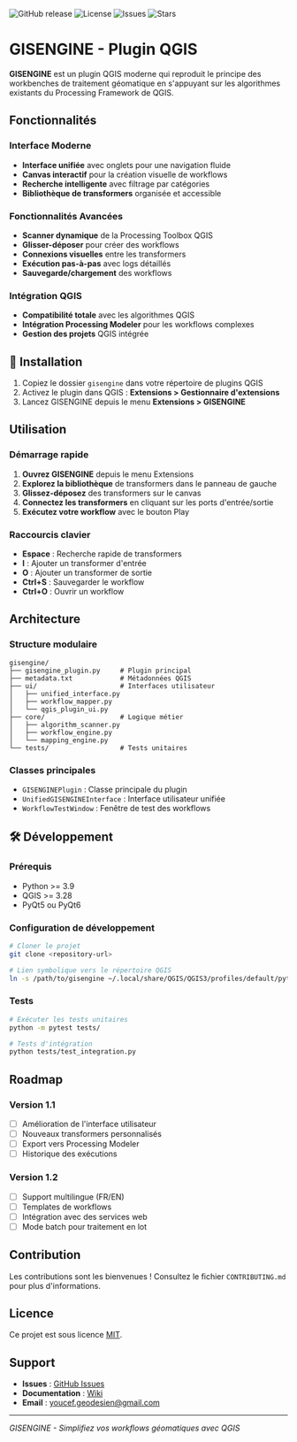 ![GitHub release](https://img.shields.io/github/v/release/yadda07/gisengine)
![License](https://img.shields.io/github/license/yadda07/gisengine)
![Issues](https://img.shields.io/github/issues/yadda07/gisengine)
![Stars](https://img.shields.io/github/stars/yadda07/gisengine?style=social)

# GISENGINE - Plugin QGIS

**GISENGINE** est un plugin QGIS moderne qui reproduit le principe des workbenches de traitement géomatique en s'appuyant sur les algorithmes existants du Processing Framework de QGIS.

## Fonctionnalités

### Interface Moderne

- **Interface unifiée** avec onglets pour une navigation fluide
- **Canvas interactif** pour la création visuelle de workflows
- **Recherche intelligente** avec filtrage par catégories
- **Bibliothèque de transformers** organisée et accessible

### Fonctionnalités Avancées

- **Scanner dynamique** de la Processing Toolbox QGIS
- **Glisser-déposer** pour créer des workflows
- **Connexions visuelles** entre les transformers
- **Exécution pas-à-pas** avec logs détaillés
- **Sauvegarde/chargement** des workflows

### Intégration QGIS

- **Compatibilité totale** avec les algorithmes QGIS
- **Intégration Processing Modeler** pour les workflows complexes
- **Gestion des projets** QGIS intégrée

## 🔧 Installation

1. Copiez le dossier `gisengine` dans votre répertoire de plugins QGIS
2. Activez le plugin dans QGIS : **Extensions > Gestionnaire d'extensions**
3. Lancez GISENGINE depuis le menu **Extensions > GISENGINE**

## Utilisation

### Démarrage rapide

1. **Ouvrez GISENGINE** depuis le menu Extensions
2. **Explorez la bibliothèque** de transformers dans le panneau de gauche
3. **Glissez-déposez** des transformers sur le canvas
4. **Connectez les transformers** en cliquant sur les ports d'entrée/sortie
5. **Exécutez votre workflow** avec le bouton Play

### Raccourcis clavier

- **Espace** : Recherche rapide de transformers
- **I** : Ajouter un transformer d'entrée
- **O** : Ajouter un transformer de sortie
- **Ctrl+S** : Sauvegarder le workflow
- **Ctrl+O** : Ouvrir un workflow

## Architecture

### Structure modulaire

```
gisengine/
├── gisengine_plugin.py     # Plugin principal
├── metadata.txt            # Métadonnées QGIS
├── ui/                     # Interfaces utilisateur
│   ├── unified_interface.py
│   ├── workflow_mapper.py
│   └── qgis_plugin_ui.py
├── core/                   # Logique métier
│   ├── algorithm_scanner.py
│   ├── workflow_engine.py
│   └── mapping_engine.py
└── tests/                  # Tests unitaires
```

### Classes principales

- `GISENGINEPlugin` : Classe principale du plugin
- `UnifiedGISENGINEInterface` : Interface utilisateur unifiée
- `WorkflowTestWindow` : Fenêtre de test des workflows

## 🛠️ Développement

### Prérequis

- Python >= 3.9
- QGIS >= 3.28
- PyQt5 ou PyQt6

### Configuration de développement

```bash
# Cloner le projet
git clone <repository-url>

# Lien symbolique vers le répertoire QGIS
ln -s /path/to/gisengine ~/.local/share/QGIS/QGIS3/profiles/default/python/plugins/
```

### Tests

```bash
# Exécuter les tests unitaires
python -m pytest tests/

# Tests d'intégration
python tests/test_integration.py
```

## Roadmap

### Version 1.1

- [ ] Amélioration de l'interface utilisateur
- [ ] Nouveaux transformers personnalisés
- [ ] Export vers Processing Modeler
- [ ] Historique des exécutions

### Version 1.2

- [ ] Support multilingue (FR/EN)
- [ ] Templates de workflows
- [ ] Intégration avec des services web
- [ ] Mode batch pour traitement en lot

## Contribution

Les contributions sont les bienvenues ! Consultez le fichier `CONTRIBUTING.md` pour plus d'informations.

## Licence

Ce projet est sous licence [MIT](LICENSE).

## Support

- **Issues** : [GitHub Issues](https://github.com/yadda07/gisengine/issues)
- **Documentation** : [Wiki](https://github.com/yadda07/gisengine/wiki)
- **Email** : youcef.geodesien@gmail.com

---

*GISENGINE - Simplifiez vos workflows géomatiques avec QGIS*
